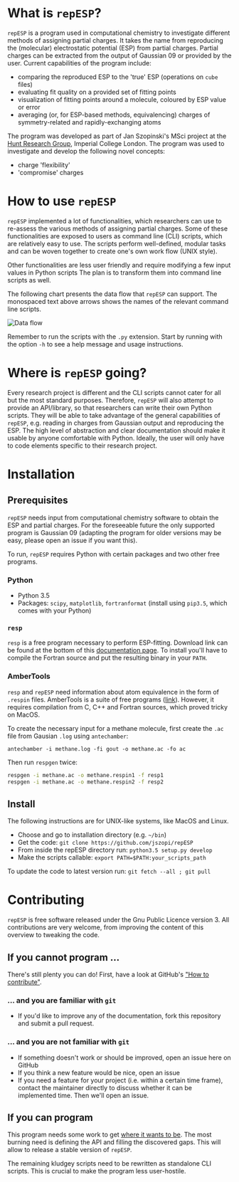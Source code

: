 # What is `repESP`?

`repESP` is a program used in computational chemistry to investigate different methods of assigning partial charges.
It takes the name from reproducing the (molecular) electrostatic potential (ESP) from partial charges.
Partial charges can be extracted from the output of Gaussian 09 or provided by the user.
Current capabilities of the program include:

* comparing the reproduced ESP to the 'true' ESP (operations on `cube` files)
* evaluating fit quality on a provided set of fitting points
* visualization of fitting points around a molecule, coloured by ESP value or error
* averaging (or, for ESP-based methods, equivalencing) charges of symmetry-related and rapidly-exchanging atoms

The program was developed as part of Jan Szopinski's MSci project at the [Hunt Research Group](http://www.huntresearchgroup.org.uk/), Imperial College London.
The program was used to investigate and develop the following novel concepts:

* charge 'flexibility'
* 'compromise' charges

# How to use `repESP`

`repESP` implemented a lot of functionalities, which researchers can use to re-assess the various methods of assigning partial charges.
Some of these functionalities are exposed to users as command line (CLI) scripts, which are relatively easy to use.
The scripts perform well-defined, modular tasks and can be woven together to create one's own work flow (UNIX style).

Other functionalities are less user friendly and require modifying a few input values in Python scripts
The plan is to transform them into command line scripts as well.

The following chart presents the data flow that `repESP` can support.
The monospaced text above arrows shows the names of the relevant command line scripts.

![Data flow](https://github.com/jszopi/repESP/blob/master/data_flow.png)

Remember to run the scripts with the `.py` extension.
Start by running with the option `-h` to see a help message and usage instructions.

# Where is `repESP` going?

Every research project is different and the CLI scripts cannot cater for all but the most standard purposes.
Therefore, `repESP` will also attempt to provide an API/library, so that researchers can write their own Python scripts.
They will be able to take advantage of the general capabilities of `repESP`, e.g. reading in charges from Gaussian output and reproducing the ESP.
The high level of abstraction and clear documentation should make it usable by anyone comfortable with Python.
Ideally, the user will only have to code elements specific to their research project.

# Installation

## Prerequisites

`repESP` needs input from computational chemistry software to obtain the ESP and partial charges.
For the foreseeable future the only supported program is Gaussian 09 (adapting the program for older versions may be easy, please open an issue if you want this).

To run, `repESP` requires Python with certain packages and two other free programs.

### Python

* Python 3.5
* Packages: `scipy`, `matplotlib`, `fortranformat` (install using `pip3.5`, which comes with your Python)

### `resp` 

`resp` is a free program necessary to perform ESP-fitting.
Download link can be found at the bottom of this [documentation page](http://upjv.q4md-forcefieldtools.org/RED/resp/).
To install you'll have to compile the Fortran source and put the resulting binary in your `PATH`.

### AmberTools

`resp` and `repESP` need information about atom equivalence in the form of `.respin` files.
AmberTools is a suite of free programs ([link](http://ambermd.org/AmberTools16-get.html)).
However, it requires compilation from C, C++ and Fortran sources, which proved tricky on MacOS.

To create the necessary input for a methane molecule, first create the `.ac` file from Gausian `.log` using `antechamber`:

`antechamber -i methane.log -fi gout -o methane.ac -fo ac`

Then run `respgen` twice:

```sh
respgen -i methane.ac -o methane.respin1 -f resp1
respgen -i methane.ac -o methane.respin2 -f resp2
```

## Install

The following instructions are for UNIX-like systems, like MacOS and Linux.

* Choose and go to installation directory (e.g. `~/bin`)
* Get the code: `git clone https://github.com/jszopi/repESP`
* From inside the repESP directory run: `python3.5 setup.py develop`
* Make the scripts callable: `export PATH=$PATH:your_scripts_path`

To update the code to latest version run: `git fetch --all ; git pull`

# Contributing

`repESP` is free software released under the Gnu Public Licence version 3.
All contributions are very welcome, from improving the content of this overview to tweaking the code.

## If you cannot program ...

There's still plenty you can do!
First, have a look at GitHub's ["How to contribute"](https://guides.github.com/activities/contributing-to-open-source/#contributing).

### ... and you are familiar with `git`

* If you'd like to improve any of the documentation, fork this repository and submit a pull request.

### ... and you are not familiar with `git`

* If something doesn't work or should be improved, open an issue here on GitHub
* If you think a new feature would be nice, open an issue
* If you need a feature for your project (i.e. within a certain time frame), contact the maintainer directly to discuss whether it can be implemented time.
  Then we'll open an issue.

## If you can program

This program needs some work to get [where it wants to be](#where-is-repesp-going).
The most burning need is defining the API and filling the discovered gaps.
This will allow to release a stable version of `repESP`.

The remaining kludgey scripts need to be rewritten as standalone CLI scripts.
This is crucial to make the program less user-hostile.
